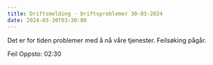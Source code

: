 ```yaml
---
title: Driftsmelding - Driftsproblemer 30-03-2024
date: 2024-03-30T03:30:00
---
```

Det er for tiden problemer med å nå våre tjenester. Feilsøking pågår.

Feil Oppsto: 02:30
